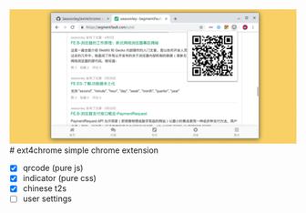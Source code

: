 <img src="https://github.com/Seasonley/ext4chrome/blob/master/example.png">
# ext4chrome
simple chrome extension


 - [x] qrcode (pure js)
 - [x] indicator (pure css)
 - [x] chinese t2s
 - [ ] user settings